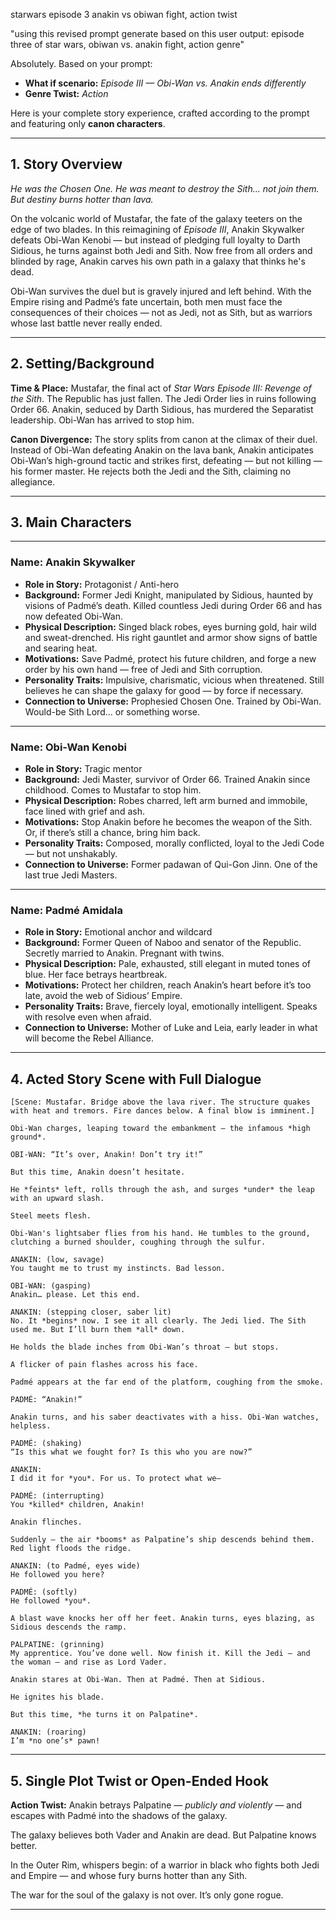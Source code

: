 starwars episode 3 anakin vs obiwan fight, action twist

"using this revised prompt generate based on this user output: episode three of star wars, obiwan vs. anakin fight, action genre" 


Absolutely. Based on your prompt:

* **What if scenario:** *Episode III — Obi-Wan vs. Anakin ends differently*
* **Genre Twist:** *Action*

Here is your complete story experience, crafted according to the prompt and featuring only **canon characters**.

---

## 1. **Story Overview**

*He was the Chosen One. He was meant to destroy the Sith… not join them. But destiny burns hotter than lava.*

On the volcanic world of Mustafar, the fate of the galaxy teeters on the edge of two blades. In this reimagining of *Episode III*, Anakin Skywalker defeats Obi-Wan Kenobi — but instead of pledging full loyalty to Darth Sidious, he turns against both Jedi and Sith. Now free from all orders and blinded by rage, Anakin carves his own path in a galaxy that thinks he's dead.

Obi-Wan survives the duel but is gravely injured and left behind. With the Empire rising and Padmé’s fate uncertain, both men must face the consequences of their choices — not as Jedi, not as Sith, but as warriors whose last battle never really ended.

---

## 2. **Setting/Background**

**Time & Place:**
Mustafar, the final act of *Star Wars Episode III: Revenge of the Sith*. The Republic has just fallen. The Jedi Order lies in ruins following Order 66. Anakin, seduced by Darth Sidious, has murdered the Separatist leadership. Obi-Wan has arrived to stop him.

**Canon Divergence:**
The story splits from canon at the climax of their duel. Instead of Obi-Wan defeating Anakin on the lava bank, Anakin anticipates Obi-Wan’s high-ground tactic and strikes first, defeating — but not killing — his former master. He rejects both the Jedi and the Sith, claiming no allegiance.

---

## 3. **Main Characters**

---

### **Name:** Anakin Skywalker

* **Role in Story:** Protagonist / Anti-hero
* **Background:** Former Jedi Knight, manipulated by Sidious, haunted by visions of Padmé’s death. Killed countless Jedi during Order 66 and has now defeated Obi-Wan.
* **Physical Description:** Singed black robes, eyes burning gold, hair wild and sweat-drenched. His right gauntlet and armor show signs of battle and searing heat.
* **Motivations:** Save Padmé, protect his future children, and forge a new order by his own hand — free of Jedi and Sith corruption.
* **Personality Traits:** Impulsive, charismatic, vicious when threatened. Still believes he can shape the galaxy for good — by force if necessary.
* **Connection to Universe:** Prophesied Chosen One. Trained by Obi-Wan. Would-be Sith Lord… or something worse.

---

### **Name:** Obi-Wan Kenobi

* **Role in Story:** Tragic mentor
* **Background:** Jedi Master, survivor of Order 66. Trained Anakin since childhood. Comes to Mustafar to stop him.
* **Physical Description:** Robes charred, left arm burned and immobile, face lined with grief and ash.
* **Motivations:** Stop Anakin before he becomes the weapon of the Sith. Or, if there’s still a chance, bring him back.
* **Personality Traits:** Composed, morally conflicted, loyal to the Jedi Code — but not unshakably.
* **Connection to Universe:** Former padawan of Qui-Gon Jinn. One of the last true Jedi Masters.

---

### **Name:** Padmé Amidala

* **Role in Story:** Emotional anchor and wildcard
* **Background:** Former Queen of Naboo and senator of the Republic. Secretly married to Anakin. Pregnant with twins.
* **Physical Description:** Pale, exhausted, still elegant in muted tones of blue. Her face betrays heartbreak.
* **Motivations:** Protect her children, reach Anakin’s heart before it’s too late, avoid the web of Sidious’ Empire.
* **Personality Traits:** Brave, fiercely loyal, emotionally intelligent. Speaks with resolve even when afraid.
* **Connection to Universe:** Mother of Luke and Leia, early leader in what will become the Rebel Alliance.

---

## 4. **Acted Story Scene with Full Dialogue**

```
[Scene: Mustafar. Bridge above the lava river. The structure quakes with heat and tremors. Fire dances below. A final blow is imminent.]

Obi-Wan charges, leaping toward the embankment — the infamous *high ground*.

OBI-WAN: “It’s over, Anakin! Don’t try it!”

But this time, Anakin doesn’t hesitate.

He *feints* left, rolls through the ash, and surges *under* the leap with an upward slash.

Steel meets flesh.

Obi-Wan's lightsaber flies from his hand. He tumbles to the ground, clutching a burned shoulder, coughing through the sulfur.

ANAKIN: (low, savage)  
You taught me to trust my instincts. Bad lesson.

OBI-WAN: (gasping)  
Anakin… please. Let this end.

ANAKIN: (stepping closer, saber lit)  
No. It *begins* now. I see it all clearly. The Jedi lied. The Sith used me. But I’ll burn them *all* down.

He holds the blade inches from Obi-Wan’s throat — but stops.

A flicker of pain flashes across his face.

Padmé appears at the far end of the platform, coughing from the smoke.

PADMÉ: “Anakin!”

Anakin turns, and his saber deactivates with a hiss. Obi-Wan watches, helpless.

PADMÉ: (shaking)  
“Is this what we fought for? Is this who you are now?”

ANAKIN:  
I did it for *you*. For us. To protect what we—

PADMÉ: (interrupting)  
You *killed* children, Anakin!

Anakin flinches.

Suddenly — the air *booms* as Palpatine’s ship descends behind them. Red light floods the ridge.

ANAKIN: (to Padmé, eyes wide)  
He followed you here?

PADMÉ: (softly)  
He followed *you*.

A blast wave knocks her off her feet. Anakin turns, eyes blazing, as Sidious descends the ramp.

PALPATINE: (grinning)  
My apprentice. You’ve done well. Now finish it. Kill the Jedi — and the woman — and rise as Lord Vader.

Anakin stares at Obi-Wan. Then at Padmé. Then at Sidious.

He ignites his blade.

But this time, *he turns it on Palpatine*.

ANAKIN: (roaring)  
I’m *no one’s* pawn!

```

---

## 5. **Single Plot Twist or Open-Ended Hook**

**Action Twist:**
Anakin betrays Palpatine — *publicly and violently* — and escapes with Padmé into the shadows of the galaxy.

The galaxy believes both Vader and Anakin are dead. But Palpatine knows better.

In the Outer Rim, whispers begin: of a warrior in black who fights both Jedi and Empire — and whose fury burns hotter than any Sith.

The war for the soul of the galaxy is not over.
It’s only gone rogue.

---
